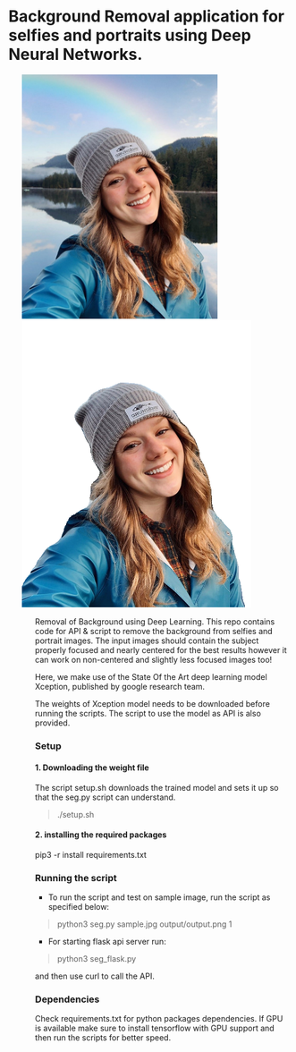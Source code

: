 # Background Removal application for selfies and portraits using Deep Neural Networks.
<ul>
<img src='./sample.jpg' width="350"/>
<img src='./output/output.png'/>
<ul/>
Removal of Background using Deep Learning. This repo contains code for API & script to remove the background from selfies and portrait images. The input images should contain the subject properly focused and nearly centered for the best results however it can work on non-centered and slightly less focused images too! 

Here, we make use of the State Of the Art deep learning model Xception, published by google research team.

The weights of Xception model needs to be downloaded before running the scripts. The script to use the model as API is also provided. 


### Setup
#### 1. Downloading the weight file
The script setup.sh downloads the trained model and sets it up so that the seg.py script can understand. 
>	./setup.sh
#### 2. installing the required packages
pip3 -r install requirements.txt

### Running the script
* To run the script and test on sample image, run the script as specified below:
>	python3 seg.py sample.jpg output/output.png 1

* For starting flask api server run:
>	python3 seg_flask.py 

and then use curl to call the API. 

### Dependencies
Check requirements.txt for python packages dependencies. If GPU is available make sure to install tensorflow with GPU support and then run the scripts for better speed. 
